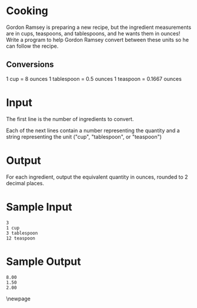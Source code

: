 # Cooking

Gordon Ramsey is preparing a new recipe, but the ingredient measurements are in cups, teaspoons, and tablespoons, and he wants them in ounces! Write a program to help Gordon Ramsey convert between these units so he can follow the recipe.


## Conversions
1 cup = 8 ounces
1 tablespoon = 0.5 ounces
1 teaspoon = 0.1667 ounces

# Input

The first line is the number of ingredients to convert.

Each of the next lines contain a number representing the quantity and a string representing the unit ("cup", "tablespoon", or "teaspoon")

# Output

For each ingredient, output the equivalent quantity in ounces, rounded to 2 decimal places.

# Sample Input

```
3
1 cup
3 tablespoon
12 teaspoon
```

# Sample Output
```
8.00
1.50
2.00
```
\newpage
